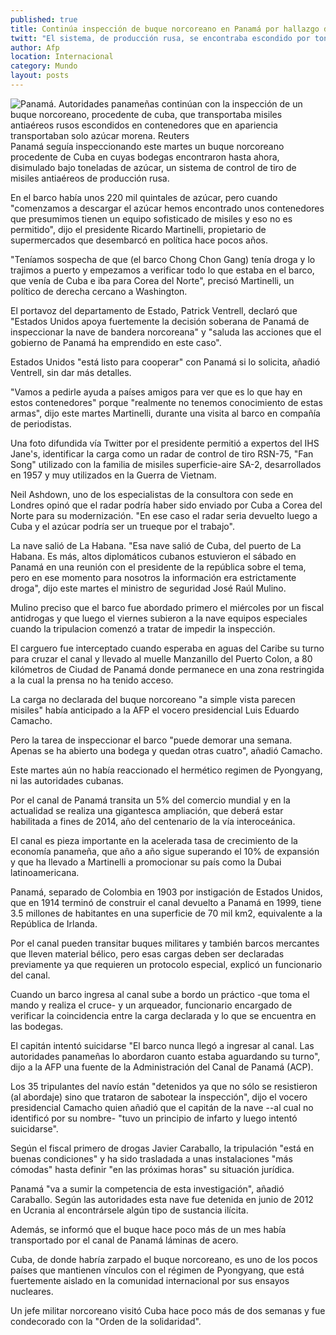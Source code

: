 ```yaml
---
published: true
title: Continúa inspección de buque norcoreano en Panamá por hallazgo de sistema de misiles
twitt: "El sistema, de producción rusa, se encontraba escondido por toneladas de azúcar."
author: Afp
location: Internacional
category: Mundo
layout: posts
---
```


![Panamá. Autoridades panameñas continúan con la inspección de un buque norcoreano, procedente de cuba, que transportaba misiles antiaéreos rusos escondidos en contenedores que en apariencia transportaban solo azúcar morena. Reuters](http://i.imgur.com/rrNtMMLm.jpg)Panamá seguía inspeccionando este martes un buque norcoreano procedente de Cuba en cuyas bodegas encontraron hasta ahora, disimulado bajo toneladas de azúcar, un sistema de control de tiro de misiles antiaéreos de producción rusa.

En el barco había unos 220 mil quintales de azúcar, pero cuando "comenzamos a descargar el azúcar hemos encontrado unos contenedores que presumimos tienen un equipo sofisticado de misiles y eso no es permitido", dijo el presidente Ricardo Martinelli, propietario de supermercados que desembarcó en política hace pocos años.

"Teníamos sospecha de que (el barco Chong Chon Gang) tenía droga y lo trajimos a puerto y empezamos a verificar todo lo que estaba en el barco, que venía de Cuba e iba para Corea del Norte", precisó Martinelli, un político de derecha cercano a Washington.

El portavoz del departamento de Estado, Patrick Ventrell, declaró que "Estados Unidos apoya fuertemente la decisión soberana de Panamá de inspeccionar la nave de bandera norcoreana" y "saluda las acciones que el gobierno de Panamá ha emprendido en este caso".

Estados Unidos "está listo para cooperar" con Panamá si lo solicita, añadió Ventrell, sin dar más detalles.

"Vamos a pedirle ayuda a países amigos para ver que es lo que hay en estos contenedores" porque "realmente no tenemos conocimiento de estas armas", dijo este martes Martinelli, durante una visita al barco en compañía de periodistas.

Una foto difundida vía Twitter por el presidente permitió a expertos del IHS Jane's, identificar la carga como un radar de control de tiro RSN-75, "Fan Song" utilizado con la familia de misiles superficie-aire SA-2, desarrollados en 1957 y muy utilizados en la Guerra de Vietnam.

Neil Ashdown, uno de los especialistas de la consultora con sede en Londres opinó que el radar podría haber sido enviado por Cuba a Corea del Norte para su modernización. "En ese caso el radar seria devuelto luego a Cuba y el azúcar podría ser un trueque por el trabajo".

La nave salió de La Habana. "Esa nave salió de Cuba, del puerto de La Habana. Es más, altos diplomáticos cubanos estuvieron el sábado en Panamá en una reunión con el presidente de la república sobre el tema, pero en ese momento para nosotros la información era estrictamente droga", dijo este martes el ministro de seguridad José Raúl Mulino.

Mulino preciso que el barco fue abordado primero el miércoles por un fiscal antidrogas y que luego el viernes subieron a la nave equipos especiales cuando la tripulacion comenzó a tratar de impedir la inspección.

El carguero fue interceptado cuando esperaba en aguas del Caribe su turno para cruzar el canal y llevado al muelle Manzanillo del Puerto Colon, a 80 kilómetros de Ciudad de Panamá donde permanece en una zona restringida a la cual la prensa no ha tenido acceso.

La carga no declarada del buque norcoreano "a simple vista parecen misiles" había anticipado a la AFP el vocero presidencial Luis Eduardo Camacho.

Pero la tarea de inspeccionar el barco "puede demorar una semana. Apenas se ha abierto una bodega y quedan otras cuatro", añadió Camacho.

Este martes aún no había reaccionado el hermético regimen de Pyongyang, ni las autoridades cubanas.

Por el canal de Panamá transita un 5% del comercio mundial y en la actualidad se realiza una gigantesca ampliación, que deberá estar habilitada a fines de 2014, año del centenario de la vía interoceánica.

El canal es pieza importante en la acelerada tasa de crecimiento de la economía panameña, que año a año sigue superando el 10% de expansión y que ha llevado a Martinelli a promocionar su país como la Dubai latinoamericana.

Panamá, separado de Colombia en 1903 por instigación de Estados Unidos, que en 1914 terminó de construir el canal devuelto a Panamá en 1999, tiene 3.5 millones de habitantes en una superficie de 70 mil km2, equivalente a la República de Irlanda.

Por el canal pueden transitar buques militares y también barcos mercantes que lleven material bélico, pero esas cargas deben ser declaradas previamente ya que requieren un protocolo especial, explicó un funcionario del canal.

Cuando un barco ingresa al canal sube a bordo un práctico -que toma el mando y realiza el cruce- y un arqueador, funcionario encargado de verificar la coincidencia entre la carga declarada y lo que se encuentra en las bodegas.

El capitán intentó suicidarse "El barco nunca llegó a ingresar al canal. Las autoridades panameñas lo abordaron cuanto estaba aguardando su turno", dijo a la AFP una fuente de la Administración del Canal de Panamá (ACP).

Los 35 tripulantes del navío están "detenidos ya que no sólo se resistieron (al abordaje) sino que trataron de sabotear la inspección", dijo el vocero presidencial Camacho quien añadió que el capitán de la nave --al cual no identificó por su nombre- "tuvo un principio de infarto y luego intentó suicidarse".

Según el fiscal primero de drogas Javier Caraballo, la tripulación "está en buenas condiciones" y ha sido trasladada a unas instalaciones "más cómodas" hasta definir "en las próximas horas" su situación jurídica.

Panamá "va a sumir la competencia de esta investigación", añadió Caraballo. Según las autoridades esta nave fue detenida en junio de 2012 en Ucrania al encontrársele algún tipo de sustancia ilícita.

Además, se informó que el buque hace poco más de un mes había transportado por el canal de Panamá láminas de acero.

Cuba, de donde habría zarpado el buque norcoreano, es uno de los pocos países que mantienen vínculos con el régimen de Pyongyang, que está fuertemente aislado en la comunidad internacional por sus ensayos nucleares.

Un jefe militar norcoreano visitó Cuba hace poco más de dos semanas y fue condecorado con la "Orden de la solidaridad".
